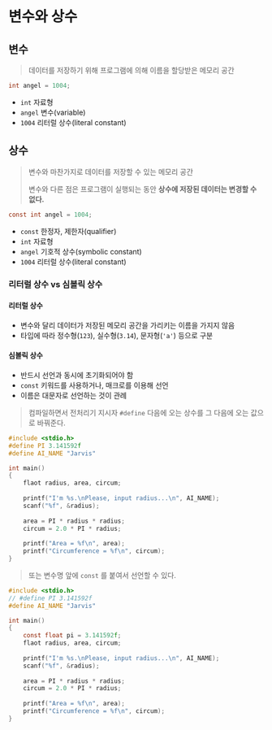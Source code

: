 # 변수와 상수

## 변수

> 데이터를 저장하기 위해 프로그램에 의해 이름을 할당받은 메모리 공간

```c
int angel = 1004;
```

- `int` 자료형
- `angel` 변수(variable)
- `1004` 리터럴 상수(literal constant)



## 상수

> 변수와 마찬가지로 데이터를 저장할 수 있는 메모리 공간
>
> 변수와 다른 점은 프로그램이 실행되는 동안 **상수에 저장된 데이터는 변경할 수 없다.**

```c
const int angel = 1004;
```

- `const` 한정자, 제한자(qualifier)
- `int` 자료형
- `angel` 기호적 상수(symbolic constant)
- `1004` 리터럴 상수(literal constant)

### 리터럴 상수 vs 심볼릭 상수

#### 리터럴 상수

- 변수와 달리 데이터가 저장된 메모리 공간을 가리키는 이름을 가지지 않음
- 타입에 따라 정수형(`123`), 실수형(`3.14`), 문자형(`'a'`) 등으로 구분

#### 심볼릭 상수

- 반드시 선언과 동시에 초기화되어야 함
- `const` 키워드를 사용하거나, 매크로를 이용해 선언
- 이름은 대문자로 선언하는 것이 관례

> 컴파일하면서 전처리기 지시자 `#define` 다음에 오는 상수를 그 다음에 오는 값으로 바꿔준다.

```c
#include <stdio.h>
#define PI 3.141592f
#define AI_NAME "Jarvis"

int main()
{
    flaot radius, area, circum;
    
    printf("I'm %s.\nPlease, input radius...\n", AI_NAME);
    scanf("%f", &radius);
    
    area = PI * radius * radius;
    circum = 2.0 * PI * radius;
    
    printf("Area = %f\n", area);
    printf("Circumference = %f\n", circum);
}
```

> 또는 변수명 앞에 `const` 를 붙여서 선언할 수 있다.

```c
#include <stdio.h>
// #define PI 3.141592f
#define AI_NAME "Jarvis"

int main()
{
    const float pi = 3.141592f;
    flaot radius, area, circum;
    
    printf("I'm %s.\nPlease, input radius...\n", AI_NAME);
    scanf("%f", &radius);
    
    area = PI * radius * radius;
    circum = 2.0 * PI * radius;
    
    printf("Area = %f\n", area);
    printf("Circumference = %f\n", circum);
}
```

